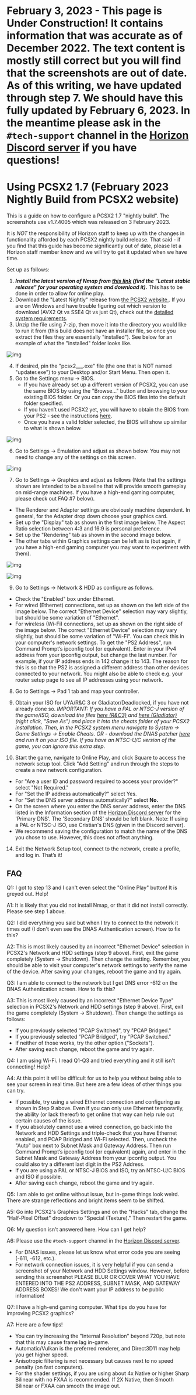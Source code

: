 # February 3, 2023 - This page is Under Construction! It contains information that was accurate as of December 2022. The text content is mostly still correct but you will find that the screenshots are out of date. As of this writing, we have updated through step 7. We should have this fully updated by February 6, 2023. In the meantime please ask in the `#tech-support` channel in the [Horizon Discord server](https://discord.gg/horizonps) if you have questions!

# Using PCSX2 1.7 (February 2023 Nightly Build from PCSX2 website)

This is a guide on how to configure a PCSX2 1.7 "nightly build". The screenshots use v1.7.4005 which was released on 3 February 2023.

It is *NOT* the responsibility of Horizon staff to keep up with the changes in functionality afforded by each PCSX2 nightly build release. That said - if you find that this guide has become significantly out of date, please let a Horizon staff member know and we will try to get it updated when we have time.

Set up as follows:

1. ***Install the latest version of Nmap from [this link](https://nmap.org/download) (find the "Latest stable release" for your operating system and download it).*** This has to be done in order to allow for online play.
2. Download the "Latest Nightly" release from [the PCSX2 website.](https://pcsx2.net/downloads/#nightly-anchor). If you are on Windows and have trouble figuring out which version to download (AVX2 Qt vs SSE4 Qt vs just Qt), check out the [detailed system requirements](https://pcsx2.net/docs/usage/setup/#requirements-to-use-nightly-pcsx2-builds).
3. Unzip the file using 7-zip, then move it into the directory you would like to run it from (this build does not have an installer file, so once you extract the files they are essentially "installed"). See below for an example of what the "installed" folder looks like.

![img](/assets/pcsx2/Guide-2023Feb/pcsx2-2023Feb-folder.png)

4. If desired, pin the "pcsx2___.exe" file (the one that is NOT named "updater.exe") to your Desktop and/or Start Menu. Then open it.
5. Go to the Settings menu → BIOS.
   - If you have already set up a different version of PCSX2, you can use the same BIOS by using the "Browse..." button and browsing to your existing BIOS folder. Or you can copy the BIOS files into the default folder specified.
   - If you haven’t used PCSX2 yet, you will have to obtain the BIOS from your PS2 - see the instructions [here](https://pcsx2.net/guides/basic-setup/#how-to-dump-your-ps2-bios).
   - Once you have a valid folder selected, the BIOS will show up similar to what is shown below.

![img](/assets/pcsx2/Guide-2023Feb/pcsx2-2023Feb-settings_bios.png)

6. Go to Settings → Emulation and adjust as shown below. You may not need to change any of the settings on this screen.

![img](/assets/pcsx2/Guide-2023Feb/pcsx2-2023Feb-settings_emulation.png)

7. Go to Settings → Graphics and adjust as follows (Note that the settings shown are intended to be a baseline that will provide smooth gameplay on mid-range machines. If you have a high-end gaming computer, please check out FAQ #7 below).
- The Renderer and Adapter settings are obviously machine dependent. In general, for the Adapter drop down choose your graphics card.
- Set up the "Display" tab as shown in the first image below. The Aspect Ratio selection between 4:3 and 16:9 is personal preference.
- Set up the "Rendering" tab as shown in the second image below.
- The other tabs within Graphics settings can be left as is (but again, if you have a high-end gaming computer you may want to experiment with them).

![img](/assets/pcsx2/Guide-2023Feb/pcsx2-2023Feb-settings_graphics_display.png)

![img](/assets/pcsx2/Guide-2023Feb/pcsx2-2023Feb-settings_graphics_rendering.png)





9. Go to Settings → Network & HDD as configure as follows.
- Check the "Enabled" box under Ethernet.
- For wired (Ethernet) connections, set up as shown on the left side of the image below. The correct "Ethernet Device" selection may vary slightly, but should be some variation of "Ethernet".
- For wireless (Wi-Fi) connections, set up as shown on the right side of the image below. The correct "Ethernet Device" selection may vary slightly, but should be some variation of "Wi-Fi". You can check this in your computer's network settings. To get the "PS2 Address", run Command Prompt’s ipconfig tool (or equivalent). Enter in your IPv4 address from your ipconfig output, but change the last number. For example, if your IP address ends in 142 change it to 143. The reason for this is so that the PS2 is assigned a different address than other devices connected to your network. You might also be able to check e.g. your router setup page to see all IP addresses using your network.


8. Go to Settings → Pad 1 tab and map your controller.


11. Obtain your ISO for UYA/R&C 3 or Gladiator/Deadlocked, if you have not already done so. _IMPORTANT: If you have a PAL or NTSC-J version of the game/ISO, download the files [here (R&C3)](/assets/cheats/17125698.pnach) and [here (Gladiator)](/assets/cheats/D697D204.pnach) (right click, "Save As") and place it into the cheats folder of your PCSX2 installation. Then, in the PCSX2 system menu navigate to System → Game Settings → Enable Cheats. OR - download the DNAS patcher [here](https://www.psx-place.com/threads/dnas-net-patcher.22813/) and run it on your ISO file.
If you have an NTSC-U/C version of the game, you can ignore this extra step._
13. Start the game, navigate to Online Play, and click Square to access the network setup tool. Click "Add Setting" and run through the steps to create a new network configuration.
   - For "Are a user ID and password required to access your provider?" select "Not Required."
   - For "Set the IP address automatically?" select Yes.
   - For "Set the DNS server address automatically?" select **No.** 
   - On the screen where you enter the DNS server address, enter the DNS listed in the Information section of the [Horizon Discord server](https://discord.gg/horizonps) for the 'Primary DNS'. The 'Secondary DNS' should be left blank. Note: If using a PAL or NTSC-J ISO, use Cristian's DNS (given in the Discord server).
   - We recommend saving the configuration to match the name of the DNS you chose to use. However, this does not affect anything.
14. Exit the Network Setup tool, connect to the network, create a profile, and log in. That’s it!



## FAQ
Q1: I got to step 13 and I can't even select the "Online Play" button! It is greyed out. Help! 

A1: It is likely that you did not install Nmap, or that it did not install correctly. Please see step 1 above.


Q2: I did everything you said but when I try to connect to the network it times out! (I don't even see the DNAS Authentication screen). How to fix this?

A2: This is most likely caused by an incorrect "Ethernet Device" selection in PCSX2's Network and HDD settings (step 9 above). First, exit the game completely (System → Shutdown). Then change the setting. Remember, you should be able to visit your computer's network settings to verify the name of the device. After saving your changes, reboot the game and try again.


Q3: I am able to connect to the network but I get DNS error -612 on the DNAS Authentication screen. How to fix this?

A3: This is most likely caused by an incorrect "Ethernet Device Type" selection in PCSX2's Network and HDD settings (step 9 above). First, exit the game completely (System → Shutdown). Then change the settings as follows:
   - If you previously selected "PCAP Switched", try "PCAP Bridged."
   - If you previously selected "PCAP Bridged", try "PCAP Switched."
   - If neither of those works, try the other option ("Sockets").
   - After saving each change, reboot the game and try again.


Q4: I am using Wi-Fi. I read Q1-Q3 and tried everything and it still isn't connecting! Help?

A4: At this point it will be difficult for us to help you without being able to see your screen in real time. But here are a few ideas of other things you can try.
   - If possible, try using a wired Ethernet connection and configuring as shown in Step 9 above. Even if you can only use Ethernet temporarily, the ability (or lack thereof) to get online that way can help rule out certain causes of the issue.
   - If you absolutely cannot use a wired connection, go back into the Network and HDD Settings and triple-check that you have Ethernet enabled, and PCAP Bridged and Wi-Fi selected. Then, uncheck the "Auto" box next to Subnet Mask and Gateway Address. Then run Command Prompt’s ipconfig tool (or equivalent) again, and enter in the Subnet Mask and Gateway Address from your ipconfig output. You could also try a different last digit in the PS2 Address.
   - If you are using a PAL or NTSC-J BIOS and ISO, try an NTSC-U/C BIOS and ISO if possible.
   - After saving each change, reboot the game and try again.


Q5: I am able to get online without issue, but in-game things look weird. There are strange reflections and bright items seem to be shifted.

A5: Go into PCSX2's Graphics Settings and on the "Hacks" tab, change the "Half-Pixel Offset" dropdown to "Special (Texture)." Then restart the game.


Q6: My question isn't answered here. How can I get help?

A6: Please use the `#tech-support` channel in the [Horizon Discord server](https://discord.gg/horizonps).
- For DNAS issues, please let us know what error code you are seeing (-611, -612, etc.).
- For network connection issues, it is very helpful if you can send a screenshot of your Network and HDD Settings window. However, before sending this screenshot PLEASE BLUR OR COVER WHAT YOU HAVE ENTERED INTO THE PS2 ADDRESS, SUBNET MASK, AND GATEWAY ADDRESS BOXES! We don't want your IP address to be public information!


Q7: I have a high-end gaming computer. What tips do you have for improving PCSX2 graphics?

A7: Here are a few tips!
- You can try increasing the "Internal Resolution" beyond 720p, but note that this may cause frame lag in-game.
- Automatic/Vulkan is the preferred renderer, and Direct3D11 may help you get higher speed.
- Anisotropic filtering is not necessary but causes next to no speed penalty (on fast computers).
- For the shader settings, if you are using about 4x Native or higher Sharp Bilinear with no FXAA is recommended. If 2X Native, then Smooth Bilinear or FXAA can smooth the image out.
